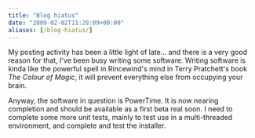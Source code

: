 ```yaml
---
title: "Blog hiatus"
date: "2009-02-02T11:28:09+00:00"
aliases: [/blog-hiatus/]
---
```


My posting activity has been a little light of late... and there is a very good reason for that, I've been busy writing some software. Writing software is kinda like the powerful spell in Rincewind's mind in Terry Pratchett's book *The Colour of Magic*, it will prevent everything else from occupying your brain.

Anyway, the software in question is PowerTime. It is now nearing completion and should be available as a first beta real soon. I need to complete some more unit tests, mainly to test use in a multi-threaded environment, and complete and test the installer.
